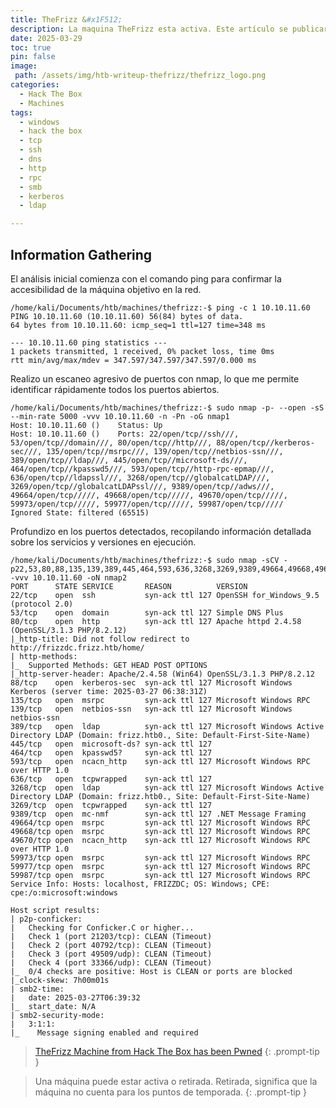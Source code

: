 ```yaml
---
title: TheFrizz &#x1F512;
description: La maquina TheFrizz esta activa. Este artículo se publicará para acceso público una vez que la maquina se retire, según la política de HackTheBox.
date: 2025-03-29
toc: true
pin: false
image:
 path: /assets/img/htb-writeup-thefrizz/thefrizz_logo.png
categories:
  - Hack The Box
  - Machines
tags:
  - windows
  - hack the box
  - tcp
  - ssh
  - dns
  - http
  - rpc
  - smb
  - kerberos
  - ldap

---
```

## Information Gathering

El análisis inicial comienza con el comando ping para confirmar la accesibilidad de la máquina objetivo en la red.

```terminal
/home/kali/Documents/htb/machines/thefrizz:-$ ping -c 1 10.10.11.60
PING 10.10.11.60 (10.10.11.60) 56(84) bytes of data.
64 bytes from 10.10.11.60: icmp_seq=1 ttl=127 time=348 ms

--- 10.10.11.60 ping statistics ---
1 packets transmitted, 1 received, 0% packet loss, time 0ms
rtt min/avg/max/mdev = 347.597/347.597/347.597/0.000 ms
```

Realizo un escaneo agresivo de puertos con nmap, lo que me permite identificar rápidamente todos los puertos abiertos.

```terminal
/home/kali/Documents/htb/machines/thefrizz:-$ sudo nmap -p- --open -sS --min-rate 5000 -vvv 10.10.11.60 -n -Pn -oG nmap1
Host: 10.10.11.60 ()    Status: Up
Host: 10.10.11.60 ()    Ports: 22/open/tcp//ssh///, 53/open/tcp//domain///, 80/open/tcp//http///, 88/open/tcp//kerberos-sec///, 135/open/tcp//msrpc///, 139/open/tcp//netbios-ssn///, 389/open/tcp//ldap///, 445/open/tcp//microsoft-ds///, 464/open/tcp//kpasswd5///, 593/open/tcp//http-rpc-epmap///, 636/open/tcp//ldapssl///, 3268/open/tcp//globalcatLDAP///, 3269/open/tcp//globalcatLDAPssl///, 9389/open/tcp//adws///, 49664/open/tcp/////, 49668/open/tcp/////, 49670/open/tcp/////, 59973/open/tcp/////, 59977/open/tcp/////, 59987/open/tcp/////    Ignored State: filtered (65515)
```

Profundizo en los puertos detectados, recopilando información detallada sobre los servicios y versiones en ejecución.

```terminal
/home/kali/Documents/htb/machines/thefrizz:-$ sudo nmap -sCV -p22,53,80,88,135,139,389,445,464,593,636,3268,3269,9389,49664,49668,49670,59973,59977,59987 -vvv 10.10.11.60 -oN nmap2
PORT      STATE SERVICE       REASON          VERSION
22/tcp    open  ssh           syn-ack ttl 127 OpenSSH for_Windows_9.5 (protocol 2.0)
53/tcp    open  domain        syn-ack ttl 127 Simple DNS Plus
80/tcp    open  http          syn-ack ttl 127 Apache httpd 2.4.58 (OpenSSL/3.1.3 PHP/8.2.12)
|_http-title: Did not follow redirect to http://frizzdc.frizz.htb/home/
| http-methods: 
|_  Supported Methods: GET HEAD POST OPTIONS
|_http-server-header: Apache/2.4.58 (Win64) OpenSSL/3.1.3 PHP/8.2.12
88/tcp    open  kerberos-sec  syn-ack ttl 127 Microsoft Windows Kerberos (server time: 2025-03-27 06:38:31Z)
135/tcp   open  msrpc         syn-ack ttl 127 Microsoft Windows RPC
139/tcp   open  netbios-ssn   syn-ack ttl 127 Microsoft Windows netbios-ssn
389/tcp   open  ldap          syn-ack ttl 127 Microsoft Windows Active Directory LDAP (Domain: frizz.htb0., Site: Default-First-Site-Name)
445/tcp   open  microsoft-ds? syn-ack ttl 127
464/tcp   open  kpasswd5?     syn-ack ttl 127
593/tcp   open  ncacn_http    syn-ack ttl 127 Microsoft Windows RPC over HTTP 1.0
636/tcp   open  tcpwrapped    syn-ack ttl 127
3268/tcp  open  ldap          syn-ack ttl 127 Microsoft Windows Active Directory LDAP (Domain: frizz.htb0., Site: Default-First-Site-Name)
3269/tcp  open  tcpwrapped    syn-ack ttl 127
9389/tcp  open  mc-nmf        syn-ack ttl 127 .NET Message Framing
49664/tcp open  msrpc         syn-ack ttl 127 Microsoft Windows RPC
49668/tcp open  msrpc         syn-ack ttl 127 Microsoft Windows RPC
49670/tcp open  ncacn_http    syn-ack ttl 127 Microsoft Windows RPC over HTTP 1.0
59973/tcp open  msrpc         syn-ack ttl 127 Microsoft Windows RPC
59977/tcp open  msrpc         syn-ack ttl 127 Microsoft Windows RPC
59987/tcp open  msrpc         syn-ack ttl 127 Microsoft Windows RPC
Service Info: Hosts: localhost, FRIZZDC; OS: Windows; CPE: cpe:/o:microsoft:windows

Host script results:
| p2p-conficker: 
|   Checking for Conficker.C or higher...
|   Check 1 (port 21203/tcp): CLEAN (Timeout)
|   Check 2 (port 40792/tcp): CLEAN (Timeout)
|   Check 3 (port 49509/udp): CLEAN (Timeout)
|   Check 4 (port 33366/udp): CLEAN (Timeout)
|_  0/4 checks are positive: Host is CLEAN or ports are blocked
|_clock-skew: 7h00m01s
| smb2-time: 
|   date: 2025-03-27T06:39:32
|_  start_date: N/A
| smb2-security-mode: 
|   3:1:1: 
|_    Message signing enabled and required
```

> <a href="https://www.hackthebox.com/achievement/machine/1521382/652" target="_blank">TheFrizz Machine from Hack The Box has been Pwned</a>
{: .prompt-tip }

> Una máquina puede estar activa o retirada. Retirada, significa que la máquina no cuenta para los puntos de temporada.
{: .prompt-tip }